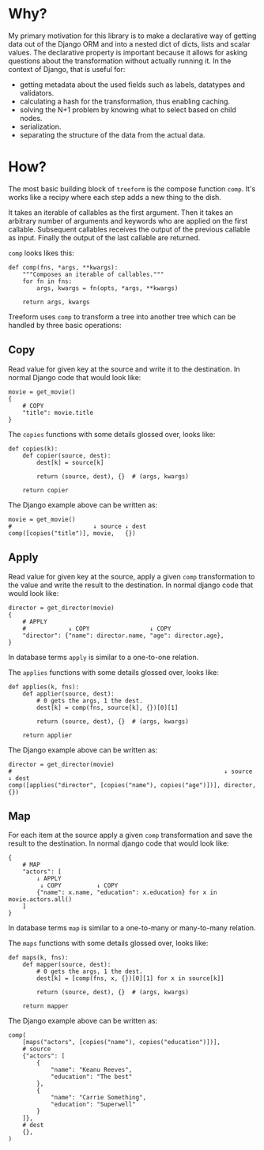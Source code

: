 # Why?

My primary motivation for this library is to make a declarative way of getting data out of the Django ORM and into a nested dict of dicts, lists and scalar values. The declarative property is important because it allows for asking questions about the transformation without actually running it. In the context of Django, that is useful for:

- getting metadata about the used fields such as labels, datatypes and validators.
- calculating a hash for the transformation, thus enabling caching.
- solving the N+1 problem by knowing what to select based on child nodes.
- serialization.
- separating the structure of the data from the actual data.

# How?

The most basic building block of `treeform` is the compose function `comp`. It's works like a recipy where each step adds a new thing to the dish.

It takes an iterable of callables as the first argument. Then it takes an arbitrary number of arguments and keywords who are applied on the first callable. Subsequent callables receives the output of the previous callable as input. Finally the output of the last callable are returned.

`comp` looks likes this:

    def comp(fns, *args, **kwargs):
        """Composes an iterable of callables."""
        for fn in fns:
            args, kwargs = fn(opts, *args, **kwargs)

        return args, kwargs

Treeform uses `comp` to transform a tree into another tree which can be handled by three basic operations:

## Copy

Read value for given key at the source and write it to the destination. In normal Django code that would look like:

    movie = get_movie()
    {
        # COPY
        "title": movie.title
    }

The `copies` functions with some details glossed over, looks like:

    def copies(k):
        def copier(source, dest):
            dest[k] = source[k]

            return (source, dest), {}  # (args, kwargs)

        return copier

The Django example above can be written as:

    movie = get_movie()
    #                       ↓ source ↓ dest
    comp([copies("title")], movie,   {})


## Apply

Read value for given key at the source, apply a given `comp` transformation to the value and write the result to the destination. In normal django code that would look like:

    director = get_director(movie)
    {
        # APPLY
        #            ↓ COPY                 ↓ COPY
        "director": {"name": director.name, "age": director.age},
    }

In database terms `apply` is similar to a one-to-one relation.

The `applies` functions with some details glossed over, looks like:

    def applies(k, fns):
        def applier(source, dest):
            # 0 gets the args, 1 the dest.
            dest[k] = comp(fns, source[k], {})[0][1]

            return (source, dest), {}  # (args, kwargs)

        return applier

The Django example above can be written as:

    director = get_director(movie)
    #                                                            ↓ source   ↓ dest
    comp([applies("director", [copies("name"), copies("age")])], director,  {})

## Map

For each item at the source apply a given `comp` transformation and save the result to the destination. In normal django code that would look like:

    {
        # MAP
        "actors": [
            ↓ APPLY
             ↓ COPY          ↓ COPY                   
            {"name": x.name, "education": x.education} for x in movie.actors.all()
        ]
    }

In database terms `map` is similar to a one-to-many or many-to-many relation.

The `maps` functions with some details glossed over, looks like:

    def maps(k, fns):
        def mapper(source, dest):
            # 0 gets the args, 1 the dest.
            dest[k] = [comp(fns, x, {})[0][1] for x in source[k]]

            return (source, dest), {}  # (args, kwargs)

        return mapper

The Django example above can be written as:

    comp(
        [maps("actors", [copies("name"), copies("education")])],
        # source
        {"actors": [
            {
                "name": "Keanu Reeves",
                "education": "The best"
            },
            {
                "name": "Carrie Something",
                "education": "Superwell"
            }
        ]},
        # dest
        {},
    )
